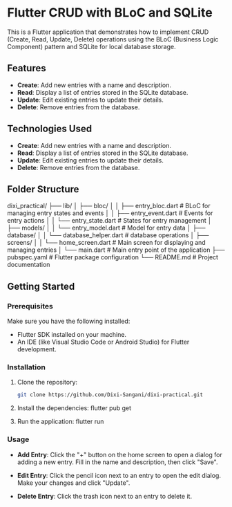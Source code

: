 # Flutter CRUD with BLoC and SQLite

This is a Flutter application that demonstrates how to implement CRUD (Create, Read, Update, Delete) operations using the BLoC (Business Logic Component) pattern and SQLite for local database storage.

## Features

- **Create**: Add new entries with a name and description.
- **Read**: Display a list of entries stored in the SQLite database.
- **Update**: Edit existing entries to update their details.
- **Delete**: Remove entries from the database.

## Technologies Used

- **Create**: Add new entries with a name and description.
- **Read**: Display a list of entries stored in the SQLite database.
- **Update**: Edit existing entries to update their details.
- **Delete**: Remove entries from the database.

## Folder Structure
dixi_practical/
├── lib/
│   ├── bloc/
│   │   ├── entry_bloc.dart         # BLoC for managing entry states and events
│   │   ├── entry_event.dart        # Events for entry actions
│   │   └── entry_state.dart        # States for entry management
│   ├── models/
│   │   └── entry_model.dart        # Model for entry data
│   ├── database/
│   │   └── database_helper.dart   # database operations
│   ├── screens/
│   │   └── home_screen.dart        # Main screen for displaying and managing entries
│   └── main.dart                   # Main entry point of the application
├── pubspec.yaml                    # Flutter package configuration
└── README.md                       # Project documentation


## Getting Started 

### Prerequisites

Make sure you have the following installed:

- Flutter SDK installed on your machine.
- An IDE (like Visual Studio Code or Android Studio) for Flutter development.
 

### Installation

1. Clone the repository:

   ```bash
   git clone https://github.com/Dixi-Sangani/dixi-practical.git
   ```
   
2. Install the dependencies:
   flutter pub get

3. Run the application:
   flutter run

### Usage
- **Add Entry**: Click the "+" button on the home screen to open a dialog for adding a new entry. Fill in the name and description, then click "Save".

- **Edit Entry**: Click the pencil icon next to an entry to open the edit dialog. Make your changes and click "Update".

- **Delete Entry**: Click the trash icon next to an entry to delete it.
